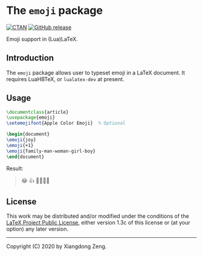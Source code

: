 # The `emoji` package

[![CTAN](https://img.shields.io/ctan/v/emoji.svg)](https://www.ctan.org/pkg/emoji)
[![GitHub release](https://img.shields.io/github/release/stone-zeng/latex-emoji/all.svg)](https://github.com/stone-zeng/latex-emoji/releases/latest)

Emoji support in (Lua)LaTeX.

## Introduction

The `emoji` package allows user to typeset emoji in a LaTeX document. It requires LuaHBTeX, or `lualatex-dev` at present.

## Usage

```tex
\documentclass{article}
\usepackage{emoji}
\setemojifont{Apple Color Emoji}  % Optional

\begin{document}
\emoji{joy}
\emoji{+1}
\emoji{family-man-woman-girl-boy}
\end{document}
```

Result:

> &#x1F602; &#x1F44D; &#x1F468;&#x200D;&#x1F469;&#x200D;&#x1F467;&#x200D;&#x1F466;

## License

This work may be distributed and/or modified under the conditions of the [LaTeX Project Public License](http://www.latex-project.org/lppl.txt), either version 1.3c of this license or (at your option) any later version.

-----

Copyright (C) 2020 by Xiangdong Zeng.
